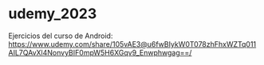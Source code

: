 # udemy_2023

Ejercicios del curso de Android: https://www.udemy.com/share/105vAE3@u6fwBIykW0T078zhFhxWZTq011AIL7QAvXl4NonvyBIF0mpW5H6XGqv9_Enwphwgag==/
